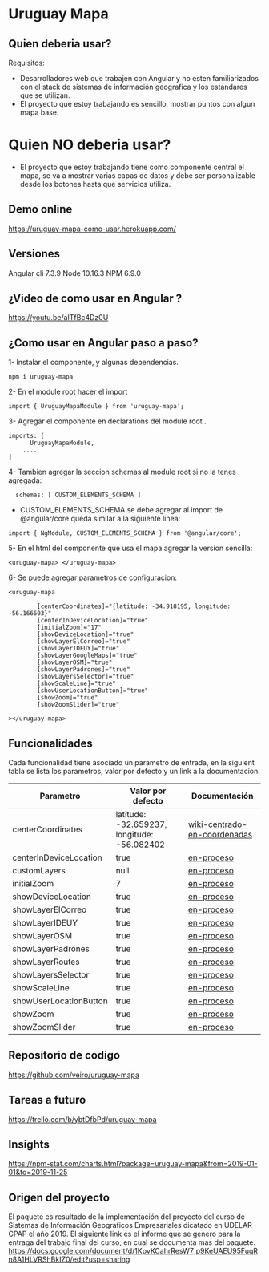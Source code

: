 
# Uruguay Mapa

## Quien deberia usar?
Requisitos:
* Desarrolladores web que trabajen con Angular y no esten familiarizados con el stack de sistemas de información geografica y los estandares que se utilizan.
* El proyecto que estoy trabajando es sencillo, mostrar puntos con algun mapa base.

# Quien NO deberia usar?
* El proyecto que estoy trabajando tiene como componente central el mapa, se va a mostrar varias capas de datos y debe ser personalizable desde los botones hasta que servicios utiliza.

## Demo online

https://uruguay-mapa-como-usar.herokuapp.com/

## Versiones

Angular cli 7.3.9
Node 10.16.3
NPM 6.9.0

## ¿Video de como usar en Angular ?

https://youtu.be/aITfBc4Dz0U

## ¿Como usar en Angular paso a paso?

1- Instalar el componente, y algunas dependencias.
```
npm i uruguay-mapa
```


2- En el module root hacer el import
```
import { UruguayMapaModule } from 'uruguay-mapa';
```

3- Agregar el componente en declarations del module root .
```
imports: [
      UruguayMapaModule,
    ....
]

```

4- Tambien agregar la seccion schemas al module root si no la tenes agregada:

```
  schemas: [ CUSTOM_ELEMENTS_SCHEMA ]
```
 * CUSTOM_ELEMENTS_SCHEMA  se debe agregar al import de @angular/core queda similar a la siguiente linea:
```
import { NgModule, CUSTOM_ELEMENTS_SCHEMA } from '@angular/core';
```


5- En el html del componente que usa el mapa agregar la version sencilla:
```
<uruguay-mapa> </uruguay-mapa> 
```

6- Se puede agregar parametros de configuracion:
```
<uruguay-mapa 

        [centerCoordinates]="{latitude: -34.918195, longitude: -56.166603}"
        [centerInDeviceLocation]="true"
        [initialZoom]="17"
        [showDeviceLocation]="true"
        [showLayerElCorreo]="true"
        [showLayerIDEUY]="true"
        [showLayerGoogleMaps]="true"
        [showLayerOSM]="true"
        [showLayerPadrones]="true"
        [showLayersSelector]="true"
        [showScaleLine]="true"
        [showUserLocationButton]="true"
        [showZoom]="true"
        [showZoomSlider]="true"

></uruguay-mapa> 
```

## Funcionalidades

Cada funcionalidad tiene asociado un parametro de entrada, en la siguient tabla se lista los parametros, valor por defecto y un link a la documentacion.

| Parametro | Valor por defecto | Documentación |
| ------ | ------ |------ |
| centerCoordinates | latitude: -32.659237,  longitude: -56.082402 | [wiki-centrado-en-coordenadas](https://github.com/veiro/uruguay-mapa/wiki/Centrado-en-coordenadas) |
| centerInDeviceLocation | true | [en-proceso](google) |
| customLayers | null | [en-proceso](google) |
| initialZoom | 7 | [en-proceso](google)  |
| showDeviceLocation | true | [en-proceso](google)  |
| showLayerElCorreo | true | [en-proceso](google)  |
| showLayerIDEUY | true | [en-proceso](google)  |
| showLayerOSM | true | [en-proceso](google)  |
| showLayerPadrones | true | [en-proceso](google)  |
| showLayerRoutes | true | [en-proceso](google) |
| showLayersSelector | true | [en-proceso](google)  |
| showScaleLine | true | [en-proceso](google) |
| showUserLocationButton | true | [en-proceso](google)  |
| showZoom | true | [en-proceso](google)  |
| showZoomSlider | true | [en-proceso](google)  |

## Repositorio de codigo 
https://github.com/veiro/uruguay-mapa

## Tareas a futuro
https://trello.com/b/ybtDfbPd/uruguay-mapa

## Insights
https://npm-stat.com/charts.html?package=uruguay-mapa&from=2019-01-01&to=2019-11-25

## Origen del proyecto
El paquete es resultado de la implementación del proyecto del curso de Sistemas de Información Geograficos Empresariales dicatado en UDELAR - CPAP el año 2019.
El siguiente link es el informe que se genero para la entraga del trabajo final del curso, en cual se documenta mas del paquete. 
https://docs.google.com/document/d/1KpvKCahrResW7_p9KeUAEU95FuqRn8A1HLVRShBkIZ0/edit?usp=sharing

